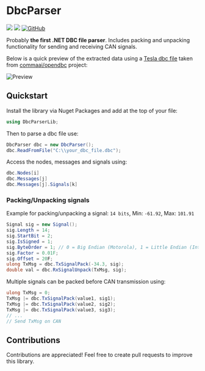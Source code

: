 
# DbcParser

[![](https://img.shields.io/nuget/dt/dbcparserlib?color=004880&label=downloads&logo=NuGet)](https://www.nuget.org/packages/DbcParserLib/)
[![](https://img.shields.io/nuget/vpre/dbcparserlib?color=%23004880&label=NuGet&logo=NuGet)](https://www.nuget.org/packages/DbcParserLib/)
[![GitHub](https://img.shields.io/github/license/eferu/dbcparser?color=%231281c0)](LICENSE)

Probably **the first .NET DBC file parser**. Includes packing and unpacking functionality for sending and receiving CAN signals.

Below is a quick preview of the extracted data using a [Tesla dbc file](https://github.com/commaai/opendbc/blob/master/tesla_can.dbc) taken from [commaai/opendbc](https://github.com/commaai/opendbc) project:

![Preview](https://raw.githubusercontent.com/EFeru/DbcParser/main/Docs/pics/dbcparser_preview.png)


## Quickstart

Install the library via Nuget Packages and add at the top of your file:
```cs
using DbcParserLib;
```

Then to parse a dbc file use:
```cs
DbcParser dbc = new DbcParser();
dbc.ReadFromFile("C:\\your_dbc_file.dbc");
```

Access the nodes, messages and signals using:
```cs
dbc.Nodes[i]
dbc.Messages[j]
dbc.Messages[j].Signals[k]
```

### Packing/Unpacking signals

Example for packing/unpacking a signal: `14 bits`, Min: `-61.92`, Max: `101.91`
```cs
Signal sig = new Signal();
sig.Length = 14;
sig.StartBit = 2;
sig.IsSigned = 1;
sig.ByteOrder = 1; // 0 = Big Endian (Motorola), 1 = Little Endian (Intel)
sig.Factor = 0.01F;
sig.Offset = 20F;
ulong TxMsg = dbc.TxSignalPack(-34.3, sig);
double val = dbc.RxSignalUnpack(TxMsg, sig);
```

Multiple signals can be packed before CAN transmission using:
```cs
ulong TxMsg = 0;
TxMsg |= dbc.TxSignalPack(value1, sig1);
TxMsg |= dbc.TxSignalPack(value2, sig2);
TxMsg |= dbc.TxSignalPack(value3, sig3);
// ...
// Send TxMsg on CAN
```

## Contributions

Contributions are appreciated! Feel free to create pull requests to improve this library.
